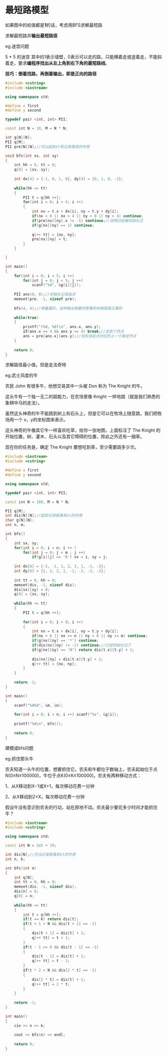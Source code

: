 # 最短路模型

如果图中的权值都是**1**的话，考虑用BFS求解最短路

求解最短路并**输出最短路径**

eg.迷宫问题

5 * 5 的迷宫 其中的1表示墙壁，0表示可以走的路，只能横着走或竖着走，不能斜着走，要求**编程序找出从左上角到右下角的最短路线**。

**技巧：倒着找路，再倒着输出，即是正向的路径**

```cpp
#include <cstring>
#include <iostream>

using namespace std;

#define x first
#define y second

typedef pair <int, int> PII;

const int N = 10, M = N * N;

int g[N][N];
PII q[M];
PII pre[N][N];//可以起到st和记录路径的作用

void bfs(int sx, int sy)
{
	int hh = 0, tt = 0;
	q[0] = {sx, sy}; 
	
	int dx[4] = {-1, 0, 1, 0}, dy[4] = {0, 1, 0, -1};
	
	while(hh <= tt)
	{
		PII t = q[hh ++];
		for(int i = 0; i < 4; i ++)
		{
			int nx = t.x + dx[i], ny = t.y + dy[i];
			if(nx < 0 || nx > 4 || ny < 0 || ny > 4) continue;
			if(pre[nx][ny].x != -1) continue;//说明已经被初始化过
			if(g[nx][ny] == 1) continue;
			
			q[++ tt] = {nx, ny};
			pre[nx][ny] = t; 
		}
 	}

}

int main()
{
	for(int i = 0; i < 5; i ++)
		for(int j = 0; j < 5; j ++)
			scanf("%d", &g[i][j]);
	
	PII ans(0, 0);//初始化记录起点 
	memset(pre, -1, sizeof pre);
	
	bfs(4, 4);//倒着遍历，这样输出倒着的答案的时候就是正着的
	
	while(true)
	{
		printf("(%d, %d)\n", ans.x, ans.y);
		if(ans.x == 4 && ans.y == 4) break;//走到了终点 
		ans = pre[ans.x][ans.y];//找到当前点对应的上一个路径节点 
	}
	
	return 0; 
} 
```

求解路径最小值，但是走法奇特

eg.武士风度的牛

农民 John 有很多牛，他想交易其中一头被 Don 称为 The Knight 的牛。

这头牛有一个独一无二的超能力，在农场里像 Knight 一样地跳（就是我们熟悉的象棋中马的走法）。

虽然这头神奇的牛不能跳到树上和石头上，但是它可以在牧场上随意跳，我们把牧场用一个 x，y的坐标图来表示。

这头神奇的牛像其它牛一样喜欢吃草，给你一张地图，上面标注了 The Knight 的开始位置，树、灌木、石头以及其它障碍的位置，除此之外还有一捆草。

现在你的任务是，确定 The Knight 要想吃到草，至少需要跳多少次。

```cpp
#include <iostream>
#include <cstring>

#define x first
#define y second

using namespace std;

typedef pair <int, int> PII;

const int N = 160, M = N * N;

PII q[M];
int dis[N][N];//起到记录距离和st的作用
char g[N][N];
int n, m;

int bfs()
{
    int sx, sy;
    for(int i = 0; i < n; i ++ )
        for(int j = 0; j < m ; j ++)
            if(g[i][j] == 'K') sx = i, sy = j;
            
    int dx[8] = {-2, -1, 1, 2, 2, 1, -1, -2};
    int dy[8] = {1, 2, 2, 1, -1, -2, -2, -1};
    
    int tt = 0, hh = 0;
    memset(dis, -1, sizeof dis);
    dis[sx][sy] = 0;
    q[0] = {sx, sy};
    
    while(hh <= tt)
    {
        PII t = q[hh ++];
        
        for(int i = 0; i < 8; i ++)
        {
            int nx = t.x + dx[i], ny = t.y + dy[i];
            if(nx < 0 || nx >= n || ny < 0 || ny >= m) continue;
            if(g[nx][ny] == '*') continue;
            if(dis[nx][ny] != -1) continue;//已经初始化过了
            if(g[nx][ny] == 'H') return dis[t.x][t.y] + 1;
            
            dis[nx][ny] = dis[t.x][t.y] + 1;
            q[++ tt] = {nx, ny};
        }
    }
    
    return -1;
}

int main()
{
    scanf("%d%d", &m, &n);
    
    for(int i = 0; i < n; i ++) scanf("%s", &g[i]);
    
    printf("%d\n", bfs());
    
    return 0;
}
```

建模成bfs问题

eg.抓住那头牛

农夫知道一头牛的位置，想要抓住它。农夫和牛都位于数轴上，农夫起始位于点N(0≤N≤100000)，牛位于点K(0≤K≤100000)。农夫有两种移动方式：

1、从X移动到X−1或X+1，每次移动花费一分钟

2、从X移动到2×X，每次移动花费一分钟

假设牛没有意识到农夫的行动，站在原地不动。农夫最少要花多少时间才能抓住牛？

```cpp
#include <iostream>
#include <cstring>

using namespace std;

const int N = 2e5 + 10;

int dis[N];//充当记录距离和st的作用 
int n, k;

int bfs(int n)
{
	int q[N];
	int tt = 0, hh = 0;
	memset(dis, -1, sizeof dis);
	dis[n] = 0;
	q[0] = n;
	
	while(hh <= tt)
	{
		int t = q[hh ++];
		if(t == k) return dis[t];
		if(t + 1 < N && dis[t + 1] == -1)
		{
			dis[t + 1] = dis[t] + 1;
			q[++ tt] = t + 1; 
		}
		if(t - 1 >= 0 && dis[t - 1] == -1)
		{
			dis[t - 1] = dis[t] + 1;
			q[++ tt] = t - 1;
		} 
		if(t * 2 < N && dis[2 * t] == -1)
		{
			dis[2 * t] = dis[t] + 1;
			q[++ tt] = 2 * t;
		}
	}
	
	return -1; 
}

int main()
{
	cin >> n >> k;
	
	cout << bfs(n) << endl;
	
	return 0;
}
```

